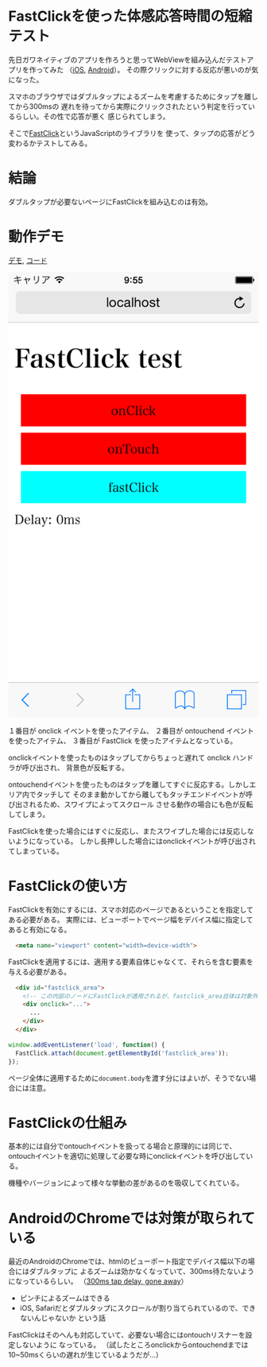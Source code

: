 FastClickを使った体感応答時間の短縮テスト
====================================

先日ガワネイティブのアプリを作ろうと思ってWebViewを組み込んだテストアプリを作ってみた
（[iOS](https://github.com/tyfkda/GawaNativeIos),
[Android](https://github.com/tyfkda/GawaNativeAndroid)）。
その際クリックに対する反応が悪いのが気になった。

スマホのブラウザではダブルタップによるズームを考慮するためにタップを離してから300msの
遅れを待ってから実際にクリックされたという判定を行っているらしい。その性で応答が悪く
感じられてしまう。

そこで[FastClick](https://github.com/ftlabs/fastclick)というJavaScriptのライブラリを
使って、タップの応答がどう変わるかテストしてみる。


結論
====

ダブルタップが必要ないページにFastClickを組み込むのは有効。


動作デモ
========

[デモ](http://tyfkda.github.io/fastclick-test/),
[コード](https://github.com/tyfkda/fastclick-test)

![スクリーンショット](ss.png)

１番目が onclick イベントを使ったアイテム、
２番目が ontouchend イベントを使ったアイテム、
３番目が FastClick を使ったアイテムとなっている。

onclickイベントを使ったものはタップしてからちょっと遅れて onclick ハンドラが呼び出され、
背景色が反転する。

ontouchendイベントを使ったものはタップを離してすぐに反応する。しかしエリア内でタッチして
そのまま動かしてから離してもタッチエンドイベントが呼び出されるため、スワイプによってスクロール
させる動作の場合にも色が反転してしまう。

FastClickを使った場合にはすぐに反応し、またスワイプした場合には反応しないようになっている。
しかし長押しした場合にはonclickイベントが呼び出されてしまっている。

FastClickの使い方
================

FastClickを有効にするには、スマホ対応のページであるということを指定してある必要がある。
実際には、ビューポートでページ幅をデバイス幅に指定してあると有効になる。

```html
  <meta name="viewport" content="width=device-width">
```

FastClickを適用するには、適用する要素自体じゃなくて、それらを含む要素を与える必要がある。

```html
  <div id="fastclick_area">
    <!-- この内部のノードにFastClickが適用されるが、fastclick_area自体は対象外 -->
    <div onclick="...">
      ...
    </div>
  </div>
```

```js
window.addEventListener('load', function() {
  FastClick.attach(document.getElementById('fastclick_area'));
});
```

ページ全体に適用するために`document.body`を渡す分にはよいが、そうでない場合には注意。


FastClickの仕組み
================

基本的には自分でontouchイベントを扱ってる場合と原理的には同じで、
ontouchイベントを適切に処理して必要な時にonclickイベントを呼び出している。

機種やバージョンによって様々な挙動の差があるのを吸収してくれている。


AndroidのChromeでは対策が取られている
==================================

最近のAndroidのChromeでは、htmlのビューポート指定でデバイス幅以下の場合にはダブルタップに
よるズームは効かなくなっていて、300ms待たないようになっているらしい。
（[300ms tap delay, gone away](http://updates.html5rocks.com/2013/12/300ms-tap-delay-gone-away#disqus_thread)）
  * ピンチによるズームはできる
  * iOS, Safariだとダブルタップにスクロールが割り当てられているので、できないんじゃないか
    という話

FastClickはそのへんも対応していて、必要ない場合にはontouchリスナーを設定しないように
なっている。
（試したところonclickからontouchendまでは10~50msくらいの遅れが生じているようだが…）
